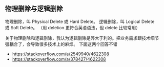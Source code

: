 ## 物理删除与逻辑删除

物理删除，叫 Physical Delete 或 Hard Delete。
逻辑删除，叫 Logical Delete 或 Soft Delete。
（用 deletion 更符合英语语法，但 delete 比较常用）

关于物理删除和逻辑删除，我认为逻辑删除是弊大于利的。把业务需求跟技术细节强耦合了，会导致很多技术上的麻烦。
下面这两个回答不错

- https://stackoverflow.com/a/2549940/4622308
- https://stackoverflow.com/a/378427/4622308

